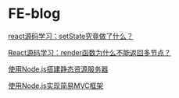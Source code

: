 # FE-blog
[react源码学习：setState究竟做了什么？](https://github.com/sheila1227/FE-blog/issues/4)

[React源码学习：render函数为什么不能返回多节点？](https://github.com/sheila1227/FE-blog/issues/3)

[使用Node.js搭建静态资源服务器](https://github.com/sheila1227/FE-blog/issues/1)

[使用Node.js实现简易MVC框架](https://github.com/sheila1227/FE-blog/issues/2)

